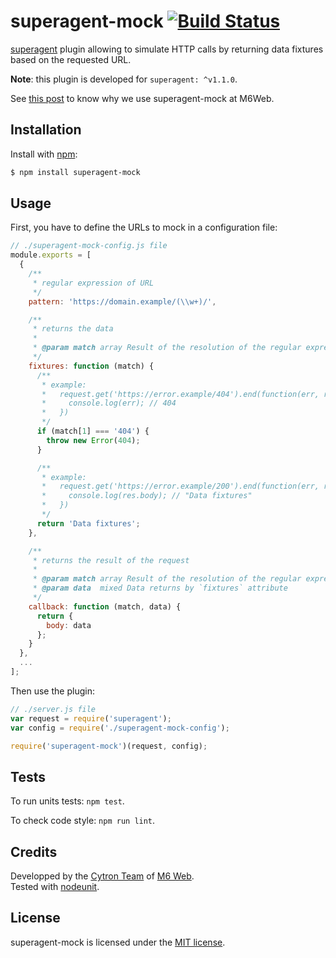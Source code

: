 
# superagent-mock [![Build Status](https://api.travis-ci.org/M6Web/superagent-mock.png?branch=master)](https://travis-ci.org/M6Web/superagent-mock)

[superagent](https://github.com/visionmedia/superagent) plugin allowing to simulate HTTP calls by returning data fixtures based on the requested URL.

**Note**: this plugin is developed for `superagent: ^v1.1.0`.

See [this post](http://tech.m6web.fr/how-did-we-mock-the-backend-developers.html) to know why we use superagent-mock at M6Web.

## Installation

Install with [npm](http://npmjs.org/):

```sh
$ npm install superagent-mock
```

## Usage

First, you have to define the URLs to mock in a configuration file:

```js
// ./superagent-mock-config.js file
module.exports = [
  {
    /**
     * regular expression of URL
     */
    pattern: 'https://domain.example/(\\w+)/',

    /**
     * returns the data
     *
     * @param match array Result of the resolution of the regular expression
     */
    fixtures: function (match) {
      /**
       * example: 
       *   request.get('https://error.example/404').end(function(err, res){
       *     console.log(err); // 404
       *   }) 
       */ 
      if (match[1] === '404') {
        throw new Error(404);
      }

      /**
       * example: 
       *   request.get('https://error.example/200').end(function(err, res){
       *     console.log(res.body); // "Data fixtures"
       *   }) 
       */
      return 'Data fixtures';
    },

    /**
     * returns the result of the request
     *
     * @param match array Result of the resolution of the regular expression
     * @param data  mixed Data returns by `fixtures` attribute
     */
    callback: function (match, data) {
      return {
        body: data
      };
    }
  },
  ...
];
```

Then use the plugin:

```js
// ./server.js file
var request = require('superagent');
var config = require('./superagent-mock-config');

require('superagent-mock')(request, config);
```

## Tests

To run units tests: `npm test`.

To check code style: `npm run lint`.


## Credits

Developped by the [Cytron Team](http://cytron.fr/) of [M6 Web](http://tech.m6web.fr/).   
Tested with [nodeunit](https://github.com/caolan/nodeunit).

## License

superagent-mock is licensed under the [MIT license](LICENSE).
